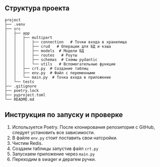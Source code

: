 ## Структура проекта

```
project
├── .venv
├── src
│   ├── app
│   │   ├── multipart
│   │   │   ├── connection   # Точки входа в хранилища
│   │   │   ├── crud   # Операции для БД и кэша
│   │   │   ├── models  # Модели БД
│   │   │   ├── routes   # Роуты
│   │   │   ├── schemas  # Схемы pydantic
│   │   │   └── utils   # Вспомогательные функции
│   │   ├── crt.py  # Создание таблиц
│   │   ├── env.py  # Файл с переменными
│   │   └── main.py  # Точка входа в приложение
│   └── tests
├── .gitignore
├── poetry.lock
├── pyproject.toml
└── README.md
```
## Инструкция по запуску и проверке
1. Используется Poetry. После клонирования репозитория с GitHub, следует установить все зависимости.
2. В файле `env.py` стоит поставить свои натсройки.
3. Чистим Redis.
4. Создаем таблицы запустив файл `crt.py`
5. Запускаем приложение через `main.py`
6. Переходим в swager и дерагем ручки.
